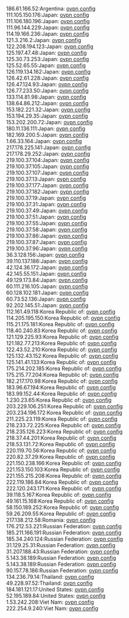 186.61.166.52:Argentina: [ovpn config](vpn/186_61_166_52.ovpn)  
111.105.150.176:Japan: [ovpn config](vpn/111_105_150_176.ovpn)  
111.106.180.196:Japan: [ovpn config](vpn/111_106_180_196.ovpn)  
111.96.144.229:Japan: [ovpn config](vpn/111_96_144_229.ovpn)  
114.19.166.236:Japan: [ovpn config](vpn/114_19_166_236.ovpn)  
121.3.216.2:Japan: [ovpn config](vpn/121_3_216_2.ovpn)  
122.208.194.123:Japan: [ovpn config](vpn/122_208_194_123.ovpn)  
125.197.47.48:Japan: [ovpn config](vpn/125_197_47_48.ovpn)  
125.30.73.253:Japan: [ovpn config](vpn/125_30_73_253.ovpn)  
125.52.65.55:Japan: [ovpn config](vpn/125_52_65_55.ovpn)  
126.119.134.162:Japan: [ovpn config](vpn/126_119_134_162.ovpn)  
126.42.61.228:Japan: [ovpn config](vpn/126_42_61_228.ovpn)  
126.47.124.93:Japan: [ovpn config](vpn/126_47_124_93.ovpn)  
126.77.233.50:Japan: [ovpn config](vpn/126_77_233_50.ovpn)  
133.114.81.98:Japan: [ovpn config](vpn/133_114_81_98.ovpn)  
138.64.86.212:Japan: [ovpn config](vpn/138_64_86_212.ovpn)  
153.182.221.32:Japan: [ovpn config](vpn/153_182_221_32.ovpn)  
153.194.29.35:Japan: [ovpn config](vpn/153_194_29_35.ovpn)  
153.202.200.72:Japan: [ovpn config](vpn/153_202_200_72.ovpn)  
180.11.136.111:Japan: [ovpn config](vpn/180_11_136_111.ovpn)  
182.169.200.5:Japan: [ovpn config](vpn/182_169_200_5.ovpn)  
1.66.33.164:Japan: [ovpn config](vpn/1_66_33_164.ovpn)  
217.178.225.141:Japan: [ovpn config](vpn/217_178_225_141.ovpn)  
217.178.29.252:Japan: [ovpn config](vpn/217_178_29_252.ovpn)  
219.100.37.104:Japan: [ovpn config](vpn/219_100_37_104.ovpn)  
219.100.37.105:Japan: [ovpn config](vpn/219_100_37_105.ovpn)  
219.100.37.107:Japan: [ovpn config](vpn/219_100_37_107.ovpn)  
219.100.37.13:Japan: [ovpn config](vpn/219_100_37_13.ovpn)  
219.100.37.177:Japan: [ovpn config](vpn/219_100_37_177.ovpn)  
219.100.37.182:Japan: [ovpn config](vpn/219_100_37_182.ovpn)  
219.100.37.19:Japan: [ovpn config](vpn/219_100_37_19.ovpn)  
219.100.37.31:Japan: [ovpn config](vpn/219_100_37_31.ovpn)  
219.100.37.49:Japan: [ovpn config](vpn/219_100_37_49.ovpn)  
219.100.37.51:Japan: [ovpn config](vpn/219_100_37_51.ovpn)  
219.100.37.55:Japan: [ovpn config](vpn/219_100_37_55.ovpn)  
219.100.37.58:Japan: [ovpn config](vpn/219_100_37_58.ovpn)  
219.100.37.86:Japan: [ovpn config](vpn/219_100_37_86.ovpn)  
219.100.37.87:Japan: [ovpn config](vpn/219_100_37_87.ovpn)  
219.100.37.96:Japan: [ovpn config](vpn/219_100_37_96.ovpn)  
36.3.128.156:Japan: [ovpn config](vpn/36_3_128_156.ovpn)  
39.110.137.186:Japan: [ovpn config](vpn/39_110_137_186.ovpn)  
42.124.36.172:Japan: [ovpn config](vpn/42_124_36_172.ovpn)  
42.145.55.151:Japan: [ovpn config](vpn/42_145_55_151.ovpn)  
49.129.173.84:Japan: [ovpn config](vpn/49_129_173_84.ovpn)  
60.111.216.105:Japan: [ovpn config](vpn/60_111_216_105.ovpn)  
60.128.102.181:Japan: [ovpn config](vpn/60_128_102_181.ovpn)  
60.73.52.136:Japan: [ovpn config](vpn/60_73_52_136.ovpn)  
92.202.145.51:Japan: [ovpn config](vpn/92_202_145_51.ovpn)  
112.161.49.118:Korea Republic of: [ovpn config](vpn/112_161_49_118.ovpn)  
114.205.195.150:Korea Republic of: [ovpn config](vpn/114_205_195_150.ovpn)  
115.21.175.181:Korea Republic of: [ovpn config](vpn/115_21_175_181.ovpn)  
118.40.240.83:Korea Republic of: [ovpn config](vpn/118_40_240_83.ovpn)  
121.129.225.93:Korea Republic of: [ovpn config](vpn/121_129_225_93.ovpn)  
121.182.77.213:Korea Republic of: [ovpn config](vpn/121_182_77_213.ovpn)  
122.43.52.210:Korea Republic of: [ovpn config](vpn/122_43_52_210.ovpn)  
125.132.43.152:Korea Republic of: [ovpn config](vpn/125_132_43_152.ovpn)  
125.141.41.133:Korea Republic of: [ovpn config](vpn/125_141_41_133.ovpn)  
175.214.202.185:Korea Republic of: [ovpn config](vpn/175_214_202_185.ovpn)  
175.215.77.204:Korea Republic of: [ovpn config](vpn/175_215_77_204.ovpn)  
182.217.170.98:Korea Republic of: [ovpn config](vpn/182_217_170_98.ovpn)  
183.96.67.194:Korea Republic of: [ovpn config](vpn/183_96_67_194.ovpn)  
183.99.152.44:Korea Republic of: [ovpn config](vpn/183_99_152_44.ovpn)  
1.230.23.65:Korea Republic of: [ovpn config](vpn/1_230_23_65.ovpn)  
203.229.106.251:Korea Republic of: [ovpn config](vpn/203_229_106_251.ovpn)  
203.234.196.172:Korea Republic of: [ovpn config](vpn/203_234_196_172.ovpn)  
211.225.23.119:Korea Republic of: [ovpn config](vpn/211_225_23_119.ovpn)  
218.233.72.225:Korea Republic of: [ovpn config](vpn/218_233_72_225.ovpn)  
218.235.126.223:Korea Republic of: [ovpn config](vpn/218_235_126_223.ovpn)  
218.37.44.201:Korea Republic of: [ovpn config](vpn/218_37_44_201.ovpn)  
218.53.131.72:Korea Republic of: [ovpn config](vpn/218_53_131_72.ovpn)  
220.119.70.56:Korea Republic of: [ovpn config](vpn/220_119_70_56.ovpn)  
220.82.37.29:Korea Republic of: [ovpn config](vpn/220_82_37_29.ovpn)  
221.150.238.166:Korea Republic of: [ovpn config](vpn/221_150_238_166.ovpn)  
221.153.150.103:Korea Republic of: [ovpn config](vpn/221_153_150_103.ovpn)  
221.155.215.208:Korea Republic of: [ovpn config](vpn/221_155_215_208.ovpn)  
222.119.186.84:Korea Republic of: [ovpn config](vpn/222_119_186_84.ovpn)  
222.120.243.171:Korea Republic of: [ovpn config](vpn/222_120_243_171.ovpn)  
39.118.5.167:Korea Republic of: [ovpn config](vpn/39_118_5_167.ovpn)  
49.161.15.168:Korea Republic of: [ovpn config](vpn/49_161_15_168.ovpn)  
58.150.189.252:Korea Republic of: [ovpn config](vpn/58_150_189_252.ovpn)  
59.26.209.55:Korea Republic of: [ovpn config](vpn/59_26_209_55.ovpn)  
217.138.212.58:Romania: [ovpn config](vpn/217_138_212_58.ovpn)  
176.212.53.221:Russian Federation: [ovpn config](vpn/176_212_53_221.ovpn)  
185.211.166.191:Russian Federation: [ovpn config](vpn/185_211_166_191.ovpn)  
185.34.240.124:Russian Federation: [ovpn config](vpn/185_34_240_124.ovpn)  
31.129.25.31:Russian Federation: [ovpn config](vpn/31_129_25_31.ovpn)  
31.207.188.43:Russian Federation: [ovpn config](vpn/31_207_188_43.ovpn)  
5.143.38.189:Russian Federation: [ovpn config](vpn/5_143_38_189.ovpn)  
5.143.38.189:Russian Federation: [ovpn config](vpn/5_143_38_189.ovpn)  
90.157.78.186:Russian Federation: [ovpn config](vpn/90_157_78_186.ovpn)  
134.236.79.14:Thailand: [ovpn config](vpn/134_236_79_14.ovpn)  
49.228.97.52:Thailand: [ovpn config](vpn/49_228_97_52.ovpn)  
184.181.121.17:United States: [ovpn config](vpn/184_181_121_17.ovpn)  
52.195.189.84:United States: [ovpn config](vpn/52_195_189_84.ovpn)  
1.53.242.208:Viet Nam: [ovpn config](vpn/1_53_242_208.ovpn)  
222.254.9.240:Viet Nam: [ovpn config](vpn/222_254_9_240.ovpn)  
